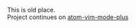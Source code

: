 This is old place.  
Project continues on [atom-vim-mode-plus](https://github.com/t9md/atom-vim-mode-plus)
